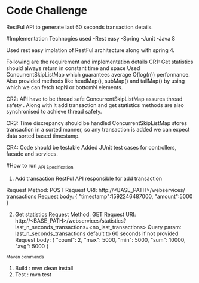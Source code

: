 # Code Challenge

RestFul API to generate last 60 seconds transaction details.

#Implementation
Technogies used
-Rest easy
-Spring
-Junit
-Java 8

Used rest easy implation of RestFul architecture along with spring 4. 

Following are the requirement and implementation details
CR1:  Get statistics should always return in constant time and space
Used ConcurrentSkipListMap which guarantees average O(log(n)) performance. Also provided methods like headMap(), subMap() and tailMap() by using which we can fetch topN or bottomN elements.

CR2: API have to be thread safe 
ConcurrentSkipListMap assures thread safety . Along with it add transaction and get statistics methods are also synchronised to achieve thread safety. 

CR3: Time discrepancy should be handled
ConcurrentSkipListMap stores transaction in a sorted manner, so any transaction is added we can expect data sorted based timestamp.

CR4: Code should be testable
Added  JUnit test cases for controllers, facade and services.

#How to run 
<sub>API Specification</sub>

1. Add transaction
RestFul API responsible for add transaction

Request Method: POST
Request URI: http://<BASE_PATH>/webservices/ transactions
Request body:
{
	"timestamp":1592246487000,
	"amount":5000
}

2. Get statistics
Request Method: GET
Request URI: http://<BASE_PATH>/webservices/statistics?last_n_seconds_transactions=<no_last_transactions>
Query param: last_n_seconds_transactions default to 60 seconds if not provided
Request body:
{
  "count": 2,
  "max": 5000,
  "min": 5000,
  "sum": 10000,
  "avg": 5000
}

<sub>Maven commands</sub>
1.  Build : mvn clean install
2. Test : mvn test
